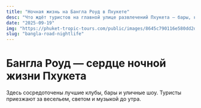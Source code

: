 ```yaml
---
title: "Ночная жизнь на Бангла Роуд в Пхукете"
desc: "Что ждёт туристов на главной улице развлечений Пхукета — бары, клубы, шоу и атмосфера праздника."
date: "2025-09-19"
img: "https://phuket-tropic-tours.com/public/images/8645c790116e580dd2df0.jpg"
slug: "bangla-road-nightlife"
---
```


# Бангла Роуд — сердце ночной жизни Пхукета

Здесь сосредоточены лучшие клубы, бары и уличные шоу. Туристы приезжают за весельем, светом и музыкой до утра.
